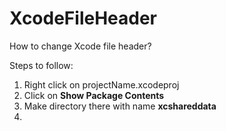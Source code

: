 # XcodeFileHeader
How to change Xcode file header?

Steps to follow:
1. Right click on projectName.xcodeproj
2. Click on **Show Package Contents**
3. Make directory there with name **xcshareddata**
4. 
